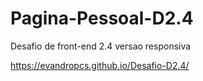# Pagina-Pessoal-D2.4
Desafio de front-end 2.4 versao responsiva

https://evandropcs.github.io/Desafio-D2.4/
